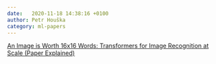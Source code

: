 ```yaml
---
date:   2020-11-18 14:38:16 +0100
author: Petr Houška
category: ml-papers
---	
```

[An Image is Worth 16x16 Words: Transformers for Image Recognition at Scale (Paper Explained)](https://www.youtube.com/watch?v=TrdevFK_am4)
